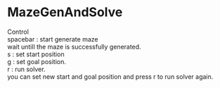 # MazeGenAndSolve

Control<br />
spacebar : start generate maze<br />
wait untill the maze is successfully generated.  
s : set start position  
g : set goal position.  
r : run solver.  
you can set new start and goal position and press r to run solver again.<br />
